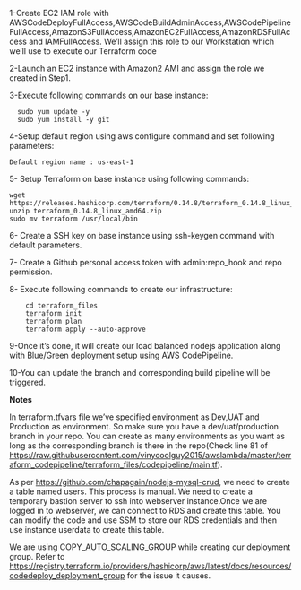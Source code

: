 

  1-Create EC2 IAM role with AWSCodeDeployFullAccess,AWSCodeBuildAdminAccess,AWSCodePipelineFullAccess,AmazonS3FullAccess,AmazonEC2FullAccess,AmazonRDSFullAccess and IAMFullAccess. We’ll assign this role to our Workstation which we’ll use to execute our Terraform code

  2-Launch an EC2 instance with Amazon2 AMI and assign the role we created in Step1.

  3-Execute following commands on our base instance:  
  
      
      sudo yum update -y  
      sudo yum install -y git  
      

  4-Setup default region using aws configure command and set following parameters:  
    
    
    Default region name : us-east-1
   
 
  5- Setup Terraform on base instance using following commands: 
  
  
    wget https://releases.hashicorp.com/terraform/0.14.8/terraform_0.14.8_linux_amd64.zip
    unzip terraform_0.14.8_linux_amd64.zip 
    sudo mv terraform /usr/local/bin
     
  
  6- Create a SSH key on base instance using ssh-keygen command with default parameters.
  
  7- Create a Github personal access token with admin:repo_hook and repo permission.

 8- Execute following commands to create our infrastructure:
  
        cd terraform_files
        terraform init
        terraform plan
        terraform apply --auto-approve
        
  9-Once it’s done, it will create our load balanced nodejs application along with Blue/Green deployment setup using AWS CodePipeline.
  
  10-You can update the branch and corresponding build pipeline will be triggered.
  
  
  **Notes**
  
   In terraform.tfvars file we’ve specified environment as Dev,UAT and Production as environment. So make sure you have a dev/uat/production branch in your repo. You can create as many environments as you want as long as the corresponding branch is there in the repo(Check line 81 of https://raw.githubusercontent.com/vinycoolguy2015/awslambda/master/terraform_codepipeline/terraform_files/codepipeline/main.tf).

   As per https://github.com/chapagain/nodejs-mysql-crud, we need to create a table named users. This process is manual. We need to create a temporary bastion server to ssh into webserver instance.Once we are logged in to webserver, we can connect to RDS and create this table. You can modify the code and use SSM to store our RDS credentials and then use instance userdata to create this table.

   We are using COPY_AUTO_SCALING_GROUP while creating our deployment group. Refer to https://registry.terraform.io/providers/hashicorp/aws/latest/docs/resources/codedeploy_deployment_group for the issue it causes.
  
  
  
  
  
  
